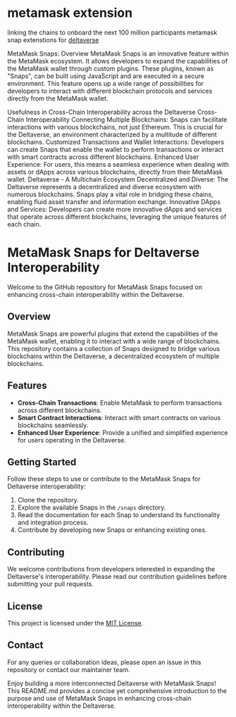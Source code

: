 # metamask extension
linking the chains to onboard the next 100 million participants
metamask snap extenstions for <a href="https://deltavthrust.com">deltaverse</a>


MetaMask Snaps: Overview
MetaMask Snaps is an innovative feature within the MetaMask ecosystem. It allows developers to expand the capabilities of the MetaMask wallet through custom plugins. These plugins, known as "Snaps", can be built using JavaScript and are executed in a secure environment. This feature opens up a wide range of possibilities for developers to interact with different blockchain protocols and services directly from the MetaMask wallet.

Usefulness in Cross-Chain Interoperability across the Deltaverse
Cross-Chain Interoperability
Connecting Multiple Blockchains: Snaps can facilitate interactions with various blockchains, not just Ethereum. This is crucial for the Deltaverse, an environment characterized by a multitude of different blockchains.
Customized Transactions and Wallet Interactions: Developers can create Snaps that enable the wallet to perform transactions or interact with smart contracts across different blockchains.
Enhanced User Experience: For users, this means a seamless experience when dealing with assets or dApps across various blockchains, directly from their MetaMask wallet.
Deltaverse - A Multichain Ecosystem
Decentralized and Diverse: The Deltaverse represents a decentralized and diverse ecosystem with numerous blockchains. Snaps play a vital role in bridging these chains, enabling fluid asset transfer and information exchange.
Innovative DApps and Services: Developers can create more innovative dApps and services that operate across different blockchains, leveraging the unique features of each chain.

# MetaMask Snaps for Deltaverse Interoperability

Welcome to the GitHub repository for MetaMask Snaps focused on enhancing cross-chain interoperability within the Deltaverse.

## Overview

MetaMask Snaps are powerful plugins that extend the capabilities of the MetaMask wallet, enabling it to interact with a wide range of blockchains. This repository contains a collection of Snaps designed to bridge various blockchains within the Deltaverse, a decentralized ecosystem of multiple blockchains.

## Features

- **Cross-Chain Transactions**: Enable MetaMask to perform transactions across different blockchains.
- **Smart Contract Interactions**: Interact with smart contracts on various blockchains seamlessly.
- **Enhanced User Experience**: Provide a unified and simplified experience for users operating in the Deltaverse.

## Getting Started

Follow these steps to use or contribute to the MetaMask Snaps for Deltaverse interoperability:

1. Clone the repository.
2. Explore the available Snaps in the `/snaps` directory.
3. Read the documentation for each Snap to understand its functionality and integration process.
4. Contribute by developing new Snaps or enhancing existing ones.

## Contributing

We welcome contributions from developers interested in expanding the Deltaverse's interoperability. Please read our contribution guidelines before submitting your pull requests.

## License

This project is licensed under the [MIT License](LICENSE.md).

## Contact

For any queries or collaboration ideas, please open an issue in this repository or contact our maintainer team.

Enjoy building a more interconnected Deltaverse with MetaMask Snaps!
This README.md provides a concise yet comprehensive introduction to the purpose and use of MetaMask Snaps in enhancing cross-chain interoperability within the Deltaverse. ​
